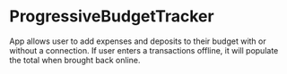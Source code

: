 # ProgressiveBudgetTracker
 App allows user to add expenses and deposits to their budget with or without a connection. If user enters a transactions offline, it will populate the total when brought back online.
